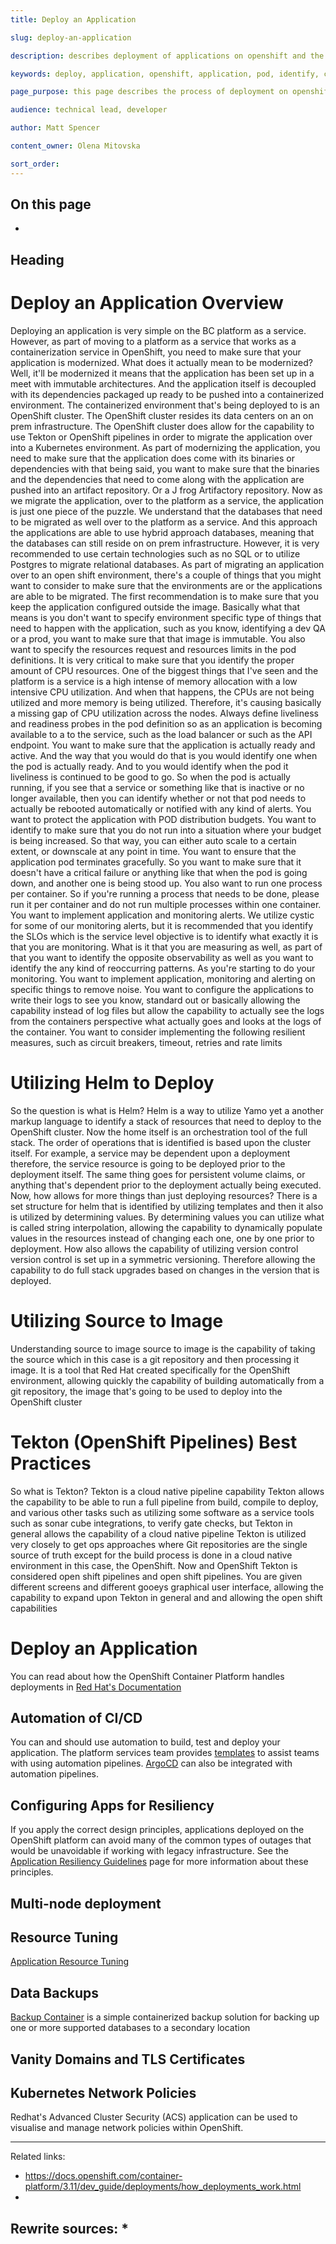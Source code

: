 ```yaml
---
title: Deploy an Application

slug: deploy-an-application

description: describes deployment of applications on openshift and the related processes and tools 

keywords: deploy, application, openshift, application, pod, identify, cpu utilization, monitoring, liveliness, logs, alerts, downscale, upscale, service, api endpoint, cicuit breakers, resources, memory allocation, reoccuring patters

page_purpose: this page describes the process of deployment on openshift and links to relevant documentation and tools

audience: technical lead, developer

author: Matt Spencer

content_owner: Olena Mitovska

sort_order: 
---
```


## On this page
- 

## Heading<a name="section-name"></a>


# Deploy an Application Overview #
Deploying an application is very simple on the BC platform as a service. However, as part of moving to a platform as a service that works as a containerization service in OpenShift, you need to make sure that your application is modernized. What does it actually mean to be modernized? Well, it'll be modernized it means that the application has been set up in a meet with immutable architectures. And the application itself is decoupled with its dependencies packaged up ready to be pushed into a containerized environment. The containerized environment that's being deployed to is an OpenShift cluster. The OpenShift cluster resides its data centers on an on prem infrastructure. The OpenShift cluster does allow for the capability to use Tekton or OpenShift pipelines in order to migrate the application over into a Kubernetes environment. As part of modernizing the application, you need to make sure that the application does come with its binaries or dependencies with that being said, you want to make sure that the binaries and the dependencies that need to come along with the application are pushed into an artifact repository. Or a J frog Artifactory repository.
Now as we migrate the application, over to the platform as a service, the application is just one piece of the puzzle. We understand that the databases that need to be migrated as well over to the platform as a service. And this approach the applications are able to use hybrid approach databases, meaning that the databases can still reside on on prem infrastructure. However, it is very recommended to use certain technologies such as no SQL or to utilize Postgres to migrate relational databases.
As part of migrating an application over to an open shift environment, there's a couple of things that you might want to consider to make sure that the environments are or the applications are able to be migrated. The first recommendation is to make sure that you keep the application configured outside the image. Basically what that means is you don't want to specify environment specific type of things that need to happen with the application, such as you know, identifying a dev QA or a prod, you want to make sure that that image is immutable. You also want to specify the resources request and resources limits in the pod definitions. It is very critical to make sure that you identify the proper amount of CPU resources. One of the biggest things that I've seen and the platform is a service is a high intense of memory allocation with a low intensive CPU utilization. And when that happens, the CPUs are not being utilized and more memory is being utilized. Therefore, it's causing basically a missing gap of CPU utilization across the nodes. Always define liveliness and readiness probes in the pod definition so as an application is becoming available to a to the service, such as the load balancer or such as the API endpoint. You want to make sure that the application is actually ready and active. And the way that you would do that is you would identify one when the pod is actually ready. And to you would identify when the pod it liveliness is continued to be good to go. So when the pod is actually running, if you see that a service or something like that is inactive or no longer available, then you can identify whether or not that pod needs to actually be rebooted automatically or notified with any kind of alerts. You want to protect the application with POD distribution budgets. You want to identify to make sure that you do not run into a situation where your budget is being increased. So that way, you can either auto scale to a certain extent, or downscale at any point in time. You want to ensure that the application pod terminates gracefully. So you want to make sure that it doesn't have a critical failure or anything like that when the pod is going down, and another one is being stood up. You also want to run one process per container. So if you're running a process that needs to be done, please run it per container and do not run multiple processes within one container. You want to implement application and monitoring alerts. We utilize cystic for some of our monitoring alerts, but it is recommended that you identify the SLOs which is the service level objective is to identify what exactly it is that you are monitoring. What is it that you are measuring as well, as part of that you want to identify the opposite observability as well as you want to identify the any kind of reoccurring patterns. As you're starting to do your monitoring. You want to implement application, monitoring and alerting on specific things to remove noise. You want to configure the applications to write their logs to see you know, standard out or basically allowing the capability instead of log files but allow the capability to actually see the logs from the containers perspective what actually goes and looks at the logs of the container. You want to consider implementing the following resilient measures, such as circuit breakers, timeout, retries and rate limits

# Utilizing Helm to Deploy
So the question is what is Helm? Helm is a way to utilize Yamo yet a another markup language to identify a stack of resources that need to deploy to the OpenShift cluster. Now the home itself is an orchestration tool of the full stack. The order of operations that is identified is based upon the cluster itself. For example, a service may be dependent upon a deployment therefore, the service resource is going to be deployed prior to the deployment itself. The same thing goes for persistent volume claims, or anything that's dependent prior to the deployment actually being executed. Now, how allows for more things than just deploying resources? There is a set structure for helm that is identified by utilizing templates and then it also is utilized by determining values. By determining values you can utilize what is called string interpolation, allowing the capability to dynamically populate values in the resources instead of changing each one, one by one prior to deployment. How also allows the capability of utilizing version control version control is set up in a symmetric versioning. Therefore allowing the capability to do full stack upgrades based on changes in the version that is deployed.

# Utilizing Source to Image
Understanding source to image source to image is the capability of taking the source which in this case is a git repository and then processing it image. It is a tool that Red Hat created specifically for the OpenShift environment, allowing quickly the capability of building automatically from a git repository, the image that's going to be used to deploy into the OpenShift cluster

# Tekton (OpenShift Pipelines) Best Practices
So what is Tekton? Tekton is a cloud native pipeline capability Tekton allows the capability to be able to run a full pipeline from build, compile to deploy, and various other tasks such as utilizing some software as a service tools such as sonar cube integrations, to verify gate checks, but Tekton in general allows the capability of a cloud native pipeline Tekton is utilized very closely to get ops approaches where Git repositories are the single source of truth except for the build process is done in a cloud native environment in this case, the OpenShift. Now and OpenShift Tekton is considered open shift pipelines and open shift pipelines. You are given different screens and different gooeys graphical user interface, allowing the capability to expand upon Tekton in general and and allowing the open shift capabilities

# Deploy an Application

You can read about how the OpenShift Container Platform handles deployments in [Red Hat's Documentation](https://docs.openshift.com/container-platform/3.11/dev_guide/deployments/how_deployments_work.html) 

## Automation of CI/CD 

You can and should use automation to build, test and deploy your application. The platform services team provides [templates](/cicd-pipeline-templates-for-private-cloud-teams) to assist teams with using automation pipelines. [ArgoCD](/automation-and-resiliency/argo-cd-shared-instances) can also be integrated with automation pipelines. 

## Configuring Apps for Resiliency 

If you apply the correct design principles, applications deployed on the OpenShift platform can avoid many of the common types of outages that  would be unavoidable if working with legacy infrastructure. See the [Application Resiliency Guidelines](/automation-and-resiliency/app-resiliency-guidelines) page for more information about these principles.

## Multi-node deployment

<!-- should this section discuss the platform default of pod anti-affinity across nodes?  -->

## Resource Tuning

[Application Resource Tuning](/application-resource-tuning)
<!-- -->

## Data Backups 
<!-- is this the right content for this heading? -->
[Backup Container](https://github.com/BCDevOps/backup-container) is a simple containerized backup solution for backing up one or more supported databases to a secondary location

## Vanity Domains and TLS Certificates 

<!-- 
?do these links fit here?
* https://github.com/bcgov/common-forms-toolkit/tree/master/openshift#vanity-url-redirects 
* https://github.com/BCDevOps/certbot
-->

## Kubernetes Network Policies

<!-- what to include about Kubernetes network policies here -->

Redhat's Advanced Cluster Security (ACS) application can be used to visualise and manage network policies within OpenShift. 

---
Related links:
* https://docs.openshift.com/container-platform/3.11/dev_guide/deployments/how_deployments_work.html
*
Rewrite sources:
* 
---

